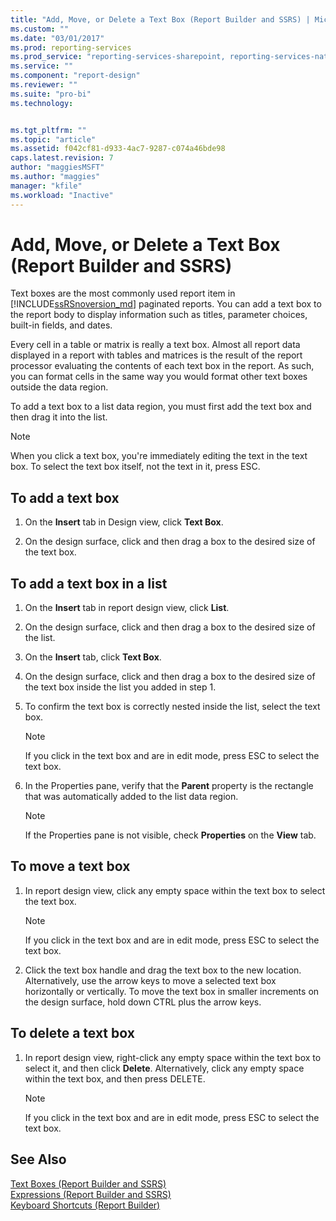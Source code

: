 ```yaml
---
title: "Add, Move, or Delete a Text Box (Report Builder and SSRS) | Microsoft Docs"
ms.custom: ""
ms.date: "03/01/2017"
ms.prod: reporting-services
ms.prod_service: "reporting-services-sharepoint, reporting-services-native"
ms.service: ""
ms.component: "report-design"
ms.reviewer: ""
ms.suite: "pro-bi"
ms.technology: 


ms.tgt_pltfrm: ""
ms.topic: "article"
ms.assetid: f042cf81-d933-4ac7-9287-c074a46bde98
caps.latest.revision: 7
author: "maggiesMSFT"
ms.author: "maggies"
manager: "kfile"
ms.workload: "Inactive"
---
```

# Add, Move, or Delete a Text Box (Report Builder and SSRS)
  Text boxes are the most commonly used report item in [!INCLUDE[ssRSnoversion_md](../../includes/ssrsnoversion-md.md)] paginated reports. You can add a text box to the report body to display information such as titles, parameter choices, built-in fields, and dates.  
  
 Every cell in a table or matrix is really a text box. Almost all report data displayed in a report with tables and matrices is the result of the report processor evaluating the contents of each text box in the report. As such, you can format cells in the same way you would format other text boxes outside the data region.  
  
 To add a text box to a list data region, you must first add the text box and then drag it into the list.  
  
> [!NOTE]  
>  When you click a text box, you're immediately editing the text in the text box. To select the text box itself, not the text in it, press ESC.  
  
## To add a text box  
  
1.  On the **Insert** tab in Design view, click **Text Box**.  
  
2.  On the design surface, click and then drag a box to the desired size of the text box.  
  
## To add a text box in a list  
  
1.  On the **Insert** tab in report design view, click **List**.  
  
2.  On the design surface, click and then drag a box to the desired size of the list.  
  
3.  On the **Insert** tab, click **Text Box**.  
  
4.  On the design surface, click and then drag a box to the desired size of the text box inside the list you added in step 1.   
  
5.  To confirm the text box is correctly nested inside the list, select the text box.  
  
    > [!NOTE]  
    >  If you click in the text box and are in edit mode, press ESC to select the text box.  
  
6.  In the Properties pane, verify that the **Parent** property is the rectangle that was automatically added to the list data region.  
  
    > [!NOTE]  
    >  If the Properties pane is not visible, check **Properties** on the **View** tab.  
  
## To move a text box  
  
1.  In report design view, click any empty space within the text box to select the text box.  
  
    > [!NOTE]  
    >  If you click in the text box and are in edit mode, press ESC to select the text box.  
  
2.  Click the text box handle and drag the text box to the new location.   
    Alternatively, use the arrow keys to move a selected text box horizontally or vertically. To move the text box in smaller increments on the design surface, hold down CTRL plus the arrow keys.  
  
## To delete a text box  
  
1.  In report design view, right-click any empty space within the text box to select it, and then click **Delete**. Alternatively, click any empty space within the text box, and then press DELETE.  
  
    > [!NOTE]  
    >  If you click in the text box and are in edit mode, press ESC to select the text box.  
  
## See Also  
 [Text Boxes &#40;Report Builder and SSRS&#41;](../../reporting-services/report-design/text-boxes-report-builder-and-ssrs.md)   
 [Expressions &#40;Report Builder and SSRS&#41;](../../reporting-services/report-design/expressions-report-builder-and-ssrs.md)   
 [Keyboard Shortcuts &#40;Report Builder&#41;](../../reporting-services/report-builder/keyboard-shortcuts-report-builder.md)  
  
  
